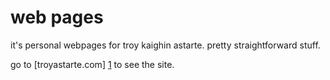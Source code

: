 # web pages 

it's personal webpages for troy kaighin astarte. pretty straightforward stuff.

go to [troyastarte.com] [1] to see the site.

[1]: http://troyastarte.com "My web pages"
